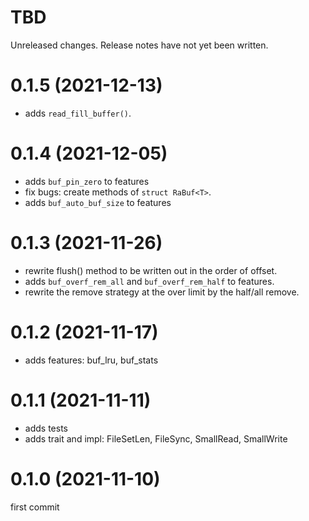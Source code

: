 TBD
===
Unreleased changes. Release notes have not yet been written.

0.1.5 (2021-12-13)
=====

* adds `read_fill_buffer()`.

0.1.4 (2021-12-05)
=====

* adds `buf_pin_zero` to features
* fix bugs: create methods of `struct RaBuf<T>`.
* adds `buf_auto_buf_size` to features

0.1.3 (2021-11-26)
=====

* rewrite flush() method to be written out in the order of offset.
* adds `buf_overf_rem_all` and `buf_overf_rem_half` to features.
* rewrite the remove strategy at the over limit by the half/all remove.

0.1.2 (2021-11-17)
=====

* adds features: buf_lru, buf_stats

0.1.1 (2021-11-11)
=====

* adds tests
* adds trait and impl: FileSetLen, FileSync, SmallRead, SmallWrite

0.1.0 (2021-11-10)
=====

first commit
